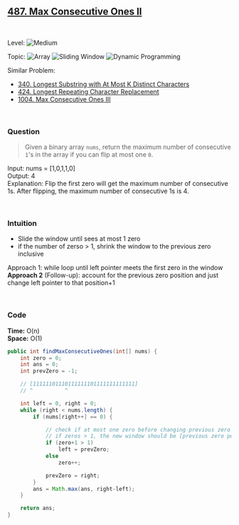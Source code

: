 ## [487. Max Consecutive Ones II](https://leetcode.com/problems/max-consecutive-ones-ii/)

<br>

Level:
![Medium](https://img.shields.io/badge/-Medium-ff8000)

Topic:
![Array](https://img.shields.io/badge/-Array-66b3ff)
![Sliding Window](https://img.shields.io/badge/-Sliding_Window-9966ff)
![Dynamic Programming](https://img.shields.io/badge/-Dynamic_Programming-e6005c)

Similar Problem:

- [340. Longest Substring with At Most K Distinct Characters](0340.md)
- [424. Longest Repeating Character Replacement](0424.md)
- [1004. Max Consecutive Ones III](1004.md)

<br>

### Question

> Given a binary array `nums`, return the maximum number of consecutive `1`'s in the array if you can flip at most one `0`.

Input: nums = [1,0,1,1,0]  
Output: 4  
Explanation: Flip the first zero will get the maximum number of consecutive 1s. After flipping, the maximum number of consecutive 1s is 4.

<br>

### Intuition

- Slide the window until sees at most 1 zero
- if the number of zerso > 1, shrink the window to the previous zero inclusive

Approach 1: while loop until left pointer meets the first zero in the window
**Approach 2** (Follow-up): account for the previous zero position and just change left pointer to that position+1

<br>

### Code

**Time:** O(n)  
**Space:** O(1)

```java
public int findMaxConsecutiveOnes(int[] nums) {
    int zero = 0;
    int ans = 0;
    int prevZero = -1;

    // [11111101110111111101111111111111]
    // ^          ^

    int left = 0, right = 0;
    while (right < nums.length) {
        if (nums[right++] == 0) {

            // check if at most one zero before changing previous zero position
            // if zeros > 1, the new window should be [previous zero position, right]
            if (zero+1 > 1)
                left = prevZero;
            else
                zero++;

            prevZero = right;
        }
        ans = Math.max(ans, right-left);
    }

    return ans;
}
```
